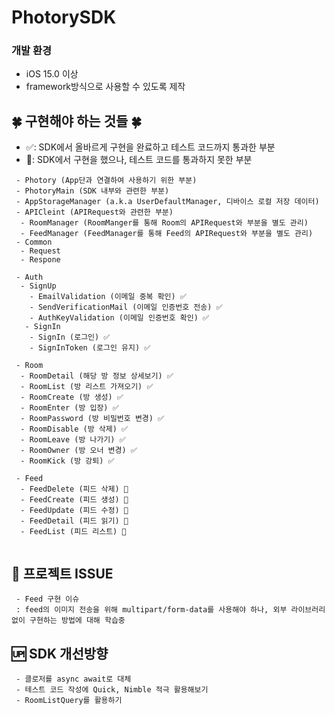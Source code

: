 # PhotorySDK

### 개발 환경
* iOS 15.0 이상
* framework방식으로 사용할 수 있도록 제작

## 🍀 구현해야 하는 것들 🍀
 - ✅: SDK에서 올바르게 구현을 완료하고 테스트 코드까지 통과한 부분 <br>
 - 🌙: SDK에서 구현을 했으나, 테스트 코드를 통과하지 못한 부분 <br>
 
```
 - Photory (App단과 연결하여 사용하기 위한 부분) 
 - PhotoryMain (SDK 내부와 관련한 부분)
 - AppStorageManager (a.k.a UserDefaultManager, 디바이스 로컬 저장 데이터) 
 - APICleint (APIRequest와 관련한 부분)
  - RoomManager (RoomManger를 통해 Room의 APIRequest와 부분을 별도 관리)
  - FeedManager (FeedManager를 통해 Feed의 APIRequest와 부분을 별도 관리)
 - Common
  - Request 
  - Respone
 
 - Auth
  - SignUp
    - EmailValidation (이메일 중복 확인) ✅
    - SendVerificationMail (이메일 인증번호 전송) ✅
    - AuthKeyValidation (이메일 인증번호 확인) ✅
   - SignIn
    - SignIn (로그인) ✅
    - SignInToken (로그인 유지) ✅
    
 - Room
  - RoomDetail (해당 방 정보 상세보기) ✅
  - RoomList (방 리스트 가져오기) ✅
  - RoomCreate (방 생성) ✅
  - RoomEnter (방 입장) ✅
  - RoomPassword (방 비밀번호 변경) ✅
  - RoomDisable (방 삭제) ✅
  - RoomLeave (방 나가기) ✅
  - RoomOwner (방 오너 변경) ✅
  - RoomKick (방 강퇴) ✅
   
 - Feed
  - FeedDelete (피드 삭제) 🌙
  - FeedCreate (피드 생성) 🌙
  - FeedUpdate (피드 수정) 🌙
  - FeedDetail (피드 읽기) 🌙
  - FeedList (피드 리스트) 🌙
    
```
 
 ## 🚨 프로젝트 ISSUE
 ```
  - Feed 구현 이슈
  : feed의 이미지 전송을 위해 multipart/form-data를 사용해야 하나, 외부 라이브러리 없이 구현하는 방법에 대해 학습중
 ```
 
 ## 🆙 SDK 개선방향
 ```
  - 클로저를 async await로 대체
  - 테스트 코드 작성에 Quick, Nimble 적극 활용해보기
  - RoomListQuery를 활용하기
 ```
